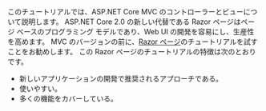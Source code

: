 このチュートリアルでは、ASP.NET Core MVC のコントローラーとビューについて説明します。 ASP.NET Core 2.0 の新しい代替である Razor ページはページ ベースのプログラミング モデルであり、Web UI の開発を容易にし、生産性を高めます。 MVC のバージョンの前に、[Razor ページ](xref:tutorials/razor-pages/razor-pages-start)のチュートリアルを試すことをお勧めします。 この Razor ページのチュートリアルの特徴は次のとおりです。

* 新しいアプリケーションの開発で推奨されるアプローチである。
* 使いやすい。
* 多くの機能をカバーしている。
